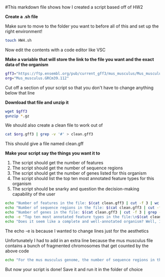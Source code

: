 #This markdown file shows how I created a script based off of HW2

**Create a .sh file**

Make sure to move to the folder you want to before all of this and set up the right environment!

```bash
touch HW4.sh
```
Now edit the contents with a code editor like VSC

**Make a variable that will store the link to the file you want and the exact data of the organism**

```bash
gff3="https://ftp.ensembl.org/pub/current_gff3/mus_musculus/Mus_musculus.GRCm39.112.gff3.gz"
org="Mus_musculus.GRCm39.112"
```

Cut off a section of your script so that you don't have to change anything below that line

**Download that file and unzip it**

```bash
wget $gff3
gunzip *.gz
```

We should also create a clean file to work out of

```bash
cat $org.gff3 | grep -v '#' > clean.gff3
```

This should give a file named clean.gff

**Make your script say the things you want it to**

1. The script should get the number of features
2. The script should get the number of sequence regions
3. The script should get the number of genes listed for this organism
4. The script should list the top ten most annotated feature types for this organism
5. The script should be snarky and question the decision-making capability of the user

```bash
echo "Number of features in the file: $(cat clean.gff3 | cut -f 3 | wc -l)"
echo "Number of sequence regions in the file: $(cat clean.gff3 | cut -f 1 | sort | uniq | wc -l)"
echo "Number of genes in the file: $(cat clean.gff3 | cut -f 3 | grep -w 'gene' | wc -l)"
echo -e "Top ten most annotated feature types in the file:\n$(cat clean.gff3 | cut -f 3 | sort-uniq-count-rank | head)"
echo "Does it seem like a complete and well-annotated organism? Well, I can't do everything for you! Use your brain!"
```

The echo -e is because I wanted to change lines just for the aesthetics

Unfortunately I had to add in an extra line because the mus musculus file contains a bunch of fragmented chromosomes that get counted by the above code

```bash
echo "For the mus musculus genome, the number of sequence regions in the file is different due to the chromosome names (this counts X and Y as separate chromosomes): $(cat clean.gff3 | cut -f 1 | sort | uniq | grep -E '^[0-9]+$|^[xXyY]$' | wc -l)"
```

But now your script is done! Save it and run it in the folder of choice